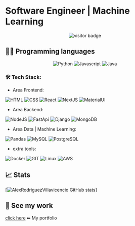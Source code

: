 # Software Engineer | Machine Learning

<p align="center">
  <img src="https://visitor-badge.laobi.icu/badge?page_id=AlexRodriguezVillavicencio.AlexRodriguezVillavicencio" alt="visitor badge"/>
</p>

## 👩‍💻 Programming languages
<p align="center">


<img src="https://img.shields.io/badge/Python-909090?style=for-the-badge&logo=python&logoColor=blue" alt="Python" />
<img src="https://img.shields.io/badge/JavaScript-323330?style=for-the-badge&logo=javascript&logoColor=F7DF1E" alt="Javascript" />
<img src="https://img.shields.io/badge/java-17%2B-yellowgreen?stlye=flat&logo=Java" alt="Java">

</p>

### 🛠️ Tech Stack:

- Area Frontend:

![HTML](https://img.shields.io/badge/HTML5-E34F26?style=for-the-badge&logo=html5&logoColor=white)
![CSS](https://img.shields.io/badge/CSS3-1572B6?style=for-the-badge&logo=css3&logoColor=white)
![React](https://shields.io/badge/react-black?logo=react&style=for-the-badge)
![NextJS](https://img.shields.io/badge/next.js-000000?style=for-the-badge&logo=nextdotjs&logoColor=white)
![MaterialUI](https://img.shields.io/badge/Material%20UI-007FFF?style=for-the-badge&logo=mui&logoColor=white)

- Area Backend:

![NodeJS](https://img.shields.io/badge/Node.js-339933?style=for-the-badge&logo=nodedotjs&logoColor=white)
![FastApi](https://img.shields.io/badge/FastAPI-005571?style=for-the-badge&logo=fastapi)
![Django](https://img.shields.io/badge/-Django-092E20?style=for-the-badge&labelColor=222222&logo=django&logoColor=ffffff)
![MongoDB](https://img.shields.io/badge/MongoDB-4EA94B?style=for-the-badge&logo=mongodb&logoColor=white) 

- Area Data | Machine Learning:

![Pandas](https://img.shields.io/badge/-Pandas-764ABC?style=for-the-badge&labelColor=222222&logo=Pandas&logoColor=ffffff) 
![MySQL](https://img.shields.io/badge/MySQL-005C84?style=for-the-badge&labelColor=222222&logo=mysql&logoColor=white) 
![PostgreSQL](https://img.shields.io/badge/PostgreSQL-316192?style=for-the-badge&logo=postgresql&logoColor=white)

- extra tools:

![Docker](https://img.shields.io/badge/Docker-2CA5E0?style=for-the-badge&logo=docker&logoColor=white)
![GIT](https://img.shields.io/badge/GIT-E44C30?style=for-the-badge&logo=git&logoColor=white)
![Linux](https://img.shields.io/badge/Linux-FCC624?style=for-the-badge&logo=linux&logoColor=black) 
![AWS](https://img.shields.io/badge/AWS-232F32?style=for-the-badge&logo=AmazonAWS&logoColor=white) 

## 📈 Stats

[![AlexRodriguezVillavicencio GitHub stats](https://github-readme-stats.vercel.app/api?username=AlexRodriguezVillavicencio&show_icons=true&theme=radical&count_private=true)] 

## 💼 See my work

[click here](https://alexrodriguezvillavicencio.github.io/) ⬅ My portfolio

